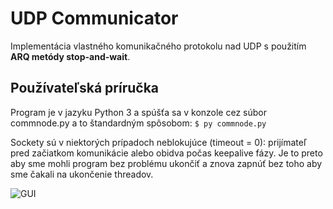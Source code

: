 # UDP Communicator
Implementácia vlastného komunikačného protokolu nad UDP s použitím 
**ARQ metódy stop-and-wait**. 

## Používateľská príručka

Program je v jazyku Python 3 a spúšťa sa v konzole cez súbor commnode.py a to štandardným 
spôsobom:
`$ py commnode.py` 

Sockety sú v niektorých prípadoch neblokujúce (timeout = 0): prijímateľ pred začiatkom komunikácie 
alebo obidva počas keepalive fázy. Je to preto aby sme mohli program bez problému ukončiť a znova 
zapnúť bez toho aby sme čakali na ukončenie threadov.

![GUI](C:\Users\leont\Downloads\UDPCommunicator\PKS-UDPCommunicator\GUI.PNG)